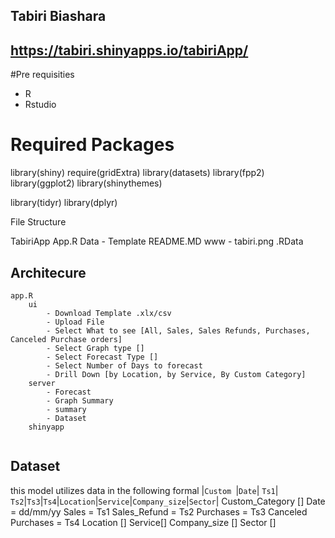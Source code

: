## Tabiri Biashara
## https://tabiri.shinyapps.io/tabiriApp/

#Pre requisities
- R
- Rstudio

# Required Packages
library(shiny)
require(gridExtra)
library(datasets)
library(fpp2)
library(ggplot2)
library(shinythemes)

library(tidyr)
library(dplyr)


File Structure

TabiriApp
    App.R
    Data
        - Template
    README.MD
    www
        - tabiri.png
    .RData


## Architecure
```
app.R
    ui
        - Download Template .xlx/csv
        - Upload File
        - Select What to see [All, Sales, Sales Refunds, Purchases, Canceled Purchase orders]
        - Select Graph type []
        - Select Forecast Type []
        - Select Number of Days to forecast
        - Drill Down [by Location, by Service, By Custom Category]
    server
        - Forecast
        - Graph Summary
        - summary
        - Dataset
    shinyapp
    
```
## Dataset
this model utilizes data in the following formal
|```Custom ```|```Date```| ```Ts1```| ```Ts2```|```Ts3```|```Ts4```|```Location```|```Service```|```Company_size```|```Sector```|
Custom_Category []
Date = dd/mm/yy
Sales = Ts1
Sales_Refund = Ts2
Purchases = Ts3
Canceled Purchases = Ts4
Location []
Service[]
Company_size []
Sector []